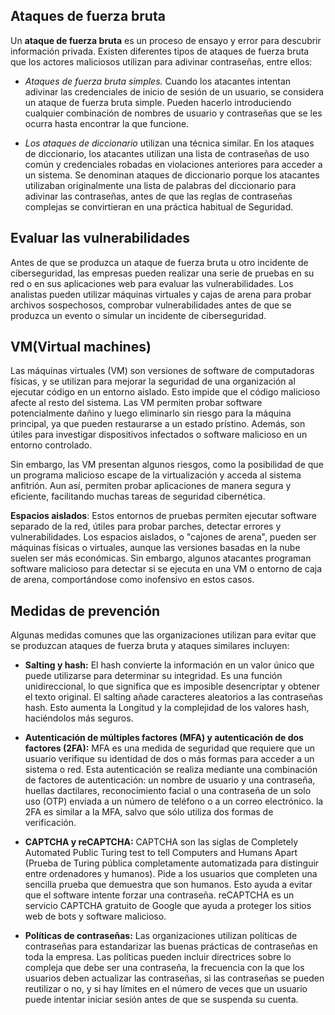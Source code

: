 ## Ataques de fuerza bruta

Un **ataque de fuerza bruta** es un proceso de ensayo y error para descubrir información privada. Existen diferentes tipos de ataques de fuerza bruta que los actores maliciosos utilizan para adivinar contraseñas, entre ellos:

- _Ataques de fuerza bruta simples._ Cuando los atacantes intentan adivinar las credenciales de inicio de sesión de un usuario, se considera un ataque de fuerza bruta simple. Pueden hacerlo introduciendo cualquier combinación de nombres de usuario y contraseñas que se les ocurra hasta encontrar la que funcione.
    
- _Los ataques de diccionario_ utilizan una técnica similar. En los ataques de diccionario, los atacantes utilizan una lista de contraseñas de uso común y credenciales robadas en violaciones anteriores para acceder a un sistema. Se denominan ataques de diccionario porque los atacantes utilizaban originalmente una lista de palabras del diccionario para adivinar las contraseñas, antes de que las reglas de contraseñas complejas se convirtieran en una práctica habitual de Seguridad.
## Evaluar las vulnerabilidades

Antes de que se produzca un ataque de fuerza bruta u otro incidente de ciberseguridad, las empresas pueden realizar una serie de pruebas en su red o en sus aplicaciones web para evaluar las vulnerabilidades. Los analistas pueden utilizar máquinas virtuales y cajas de arena para probar archivos sospechosos, comprobar vulnerabilidades antes de que se produzca un evento o simular un incidente de ciberseguridad.

## VM(Virtual machines)

Las máquinas virtuales (VM) son versiones de software de computadoras físicas, y se utilizan para mejorar la seguridad de una organización al ejecutar código en un entorno aislado. Esto impide que el código malicioso afecte al resto del sistema. Las VM permiten probar software potencialmente dañino y luego eliminarlo sin riesgo para la máquina principal, ya que pueden restaurarse a un estado prístino. Además, son útiles para investigar dispositivos infectados o software malicioso en un entorno controlado.

Sin embargo, las VM presentan algunos riesgos, como la posibilidad de que un programa malicioso escape de la virtualización y acceda al sistema anfitrión. Aun así, permiten probar aplicaciones de manera segura y eficiente, facilitando muchas tareas de seguridad cibernética.

**Espacios aislados**: Estos entornos de pruebas permiten ejecutar software separado de la red, útiles para probar parches, detectar errores y vulnerabilidades. Los espacios aislados, o "cajones de arena", pueden ser máquinas físicas o virtuales, aunque las versiones basadas en la nube suelen ser más económicas. Sin embargo, algunos atacantes programan software malicioso para detectar si se ejecuta en una VM o entorno de caja de arena, comportándose como inofensivo en estos casos.

## Medidas de prevención

Algunas medidas comunes que las organizaciones utilizan para evitar que se produzcan ataques de fuerza bruta y ataques similares incluyen:

- **Salting y hash:** El hash convierte la información en un valor único que puede utilizarse para determinar su integridad. Es una función unidireccional, lo que significa que es imposible desencriptar y obtener el texto original. El salting añade caracteres aleatorios a las contraseñas hash. Esto aumenta la Longitud y la complejidad de los valores hash, haciéndolos más seguros.

- **Autenticación de múltiples factores (MFA) y autenticación de dos factores (2FA):** MFA es una medida de seguridad que requiere que un usuario verifique su identidad de dos o más formas para acceder a un sistema o red. Esta autenticación se realiza mediante una combinación de factores de autenticación: un nombre de usuario y una contraseña, huellas dactilares, reconocimiento facial o una contraseña de un solo uso (OTP) enviada a un número de teléfono o a un correo electrónico. la 2FA es similar a la MFA, salvo que sólo utiliza dos formas de verificación.

- **CAPTCHA y reCAPTCHA:** CAPTCHA son las siglas de Completely Automated Public Turing test to tell Computers and Humans Apart (Prueba de Turing pública completamente automatizada para distinguir entre ordenadores y humanos). Pide a los usuarios que completen una sencilla prueba que demuestra que son humanos. Esto ayuda a evitar que el software intente forzar una contraseña. reCAPTCHA es un servicio CAPTCHA gratuito de Google que ayuda a proteger los sitios web de bots y software malicioso.

- **Políticas de contraseñas:** Las organizaciones utilizan políticas de contraseñas para estandarizar las buenas prácticas de contraseñas en toda la empresa. Las políticas pueden incluir directrices sobre lo compleja que debe ser una contraseña, la frecuencia con la que los usuarios deben actualizar las contraseñas, si las contraseñas se pueden reutilizar o no, y si hay límites en el número de veces que un usuario puede intentar iniciar sesión antes de que se suspenda su cuenta.